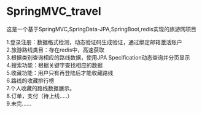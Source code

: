# SpringMVC_travel
这是一个基于SpringMVC,SpringData-JPA,SpringBoot,redis实现的旅游网项目                                                           

1.登录注册：数据格式检测，动态验证码生成验证，通过绑定邮箱激活账户                                                                 
2.旅游路线类目：存在redis中，高速获取                                                                                           
3.根据类别查询相应的路线数据，使用JPA Specification动态查询并分页显示                                                                         
4.搜索功能：根据关键字查找相应的数据                                                                                                         
5.收藏功能：用户只有再登陆后才能收藏路线                                                                                                     
6.路线的收藏排行榜                                                                                                                         
7.个人收藏的路线数据展示。                                                                                                                   
8.订单，支付（待上线.....）                                                                                                                           
9.未完......
